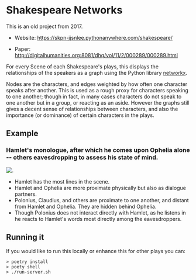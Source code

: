 
# Shakespeare Networks

This is an old project from 2017.

- Website: https://skpn-jjsnlee.pythonanywhere.com/shakespeare/

- Paper: http://digitalhumanities.org:8081/dhq/vol/11/2/000289/000289.html

For every Scene of each Shakespeare's plays, this displays the relationships of the speakers as a graph using the Python library [networkx](https://networkx.org/). 

Nodes are the characters, and edges weighted by how often one character speaks after another. This is used as a rough proxy for characters speaking to one another; though in fact, in many cases characters do not speak to one another but in a group, or reacting as an aside. However the graphs still gives a decent sense of relationships between characters, and also the importance (or dominance) of certain characters in the plays.

## Example

###  Hamlet's monologue, after which he comes upon Ophelia alone -- others eavesdropping to assess his state of mind.

![.](https://skpn-jjsnlee.pythonanywhere.com/imgs/hamlet_3_1.png)

- Hamlet has the most lines in the scene.
- Hamlet and Ophelia are more proximate physically but also as dialogue partners.
- Polonius, Claudius, and others are proximate to one another, and distant from Hamlet and Ophelia. They are hidden behind Ophelia.
- Though Polonius does not interact directly with Hamlet, as he listens in he reacts to Hamlet's words most directly among the eavesdroppers. 


## Running it

If you would like to run this locally or enhance this for other plays you can:

```
> poetry install
> poety shell
> ./run-server.sh
```
